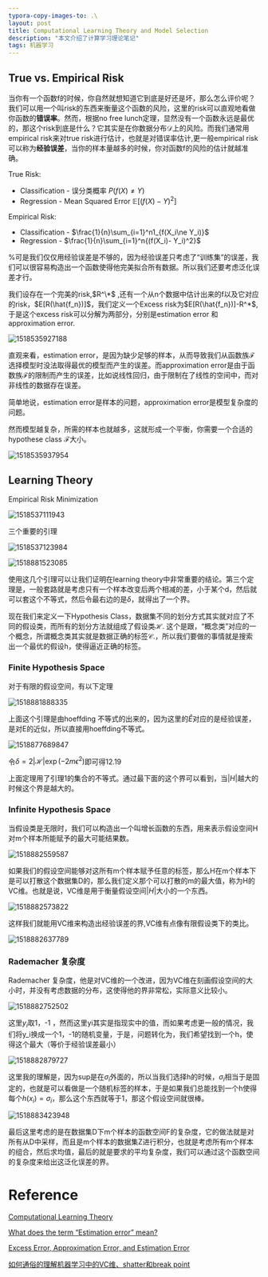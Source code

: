 ```yaml
---
typora-copy-images-to: .\
layout: post
title: Computational Learning Theory and Model Selection
description: "本文介绍了计算学习理论笔记"
tags: 机器学习
---
```



## True vs. Empirical Risk 

当你有一个函数f的时候，你自然就想知道它到底是好还是坏，那么怎么评价呢？我们可以用一个叫risk的东西来衡量这个函数的风险，这里的risk可以直观地看做你函数的**错误率**。然而，根据no free lunch定理，显然没有一个函数永远是最优的，那这个risk到底是什么？它其实是在你数据分布$\mathcal{D}$上的风险。而我们通常用empirical risk来对true risk进行估计，也就是对错误率估计,更一般empirical risk可以称为**经验误差**，当你的样本量越多的时候，你对函数f的风险的估计就越准确。

True Risk:

- Classification - 误分类概率 $P(f(X)\ne Y)$
- Regression - Mean Squared Error $\mathbb{E}[(f(X)-Y)^2]$


Empirical Risk:

- Classification - $\frac{1}{n}\sum_{i=1}^n1_{f(X_i\ne Y_i)}$
- Regression -  $\frac{1}{n}\sum_{i=1}^n{(f(X_i)- Y_i)^2}$



%可是我们仅仅用经验误差是不够的，因为经验误差只考虑了“训练集”的误差，我们可以很容易构造出一个函数使得他完美拟合所有数据。所以我们还要考虑泛化误差才行。



我们设存在一个完美的risk,$R^\*$ ,还有一个从n个数据中估计出来的f以及它对应的risk，$E[R(\hat{f_n})]$，我们定义一个Excess risk为$E[R(\hat{f_n})]-R^*$,于是这个excess risk可以分解为两部分，分别是estimation error 和 approximation error.

![1518535927188](1518535927188.png)

直观来看，estimation error，是因为缺少足够的样本，从而导致我们从函数族$\mathcal{F}$选择模型时没法取得最优的模型而产生的误差。而approximation error是由于函数族$\mathcal{F}$的限制而产生的误差，比如说线性回归，由于限制在了线性的空间中，而对非线性的数据存在误差。

简单地说，estimation error是样本的问题，approximation error是模型复杂度的问题。

然而模型越复杂，所需的样本也就越多，这就形成一个平衡，你需要一个合适的hypothese class $\mathcal{F}$大小。

![1518535937954](1518535937954.png)




## Learning Theory 

Empirical Risk Minimization 

![1518537111943](1518537111943.png)

三个重要的引理

![1518537123984](1518537123984.png)

![1518881523085](1518881523085.png)

使用这几个引理可以让我们证明在learning theory中非常重要的结论。第三个定理是，一般套路就是考虑只有一个样本改变后两个相减的差，小于某个d，然后就可以套这个不等式，然后令最右边的是$\delta$，就得出了一个界。

现在我们来定义一下Hypothesis Class，数据集不同的划分方式其实就对应了不同的假设类，而所有的划分方法就组成了假设类$\mathcal{H}$. 这个是跟，“概念类”对应的一个概念，所谓概念类其实就是数据正确的标签$\mathcal{C}$.，所以我们要做的事情就是搜索出一个最优的假设h，使得逼近正确的标签。



### Finite Hypothesis Space

对于有限的假设空间，有以下定理

![1518881888335](1518881888335.png)

上面这个引理是由hoeffding 不等式的出来的，因为这里的$\hat{E}$对应的是经验误差，是对E的近似，所以直接用hoeffding不等式。

![1518877689847](1518877689847.png)

令$\delta=2|\mathcal{H}|\exp(-2m\epsilon^2)$即可得12.19

上面定理用了引理1的集合的不等式。通过最下面的这个界可以看到，当$|H|$越大的时候这个界是越大的。

### Infinite Hypothesis Space

当假设类是无限时，我们可以构造出一个叫增长函数的东西，用来表示假设空间H对m个样本所能赋予的最大可能结果数。

![1518882559587](1518882559587.png)

如果我们的假设空间能够对这所有m个样本赋予任意的标签，那么H在m个样本下是可以打散这个数据集D的，那么我们定义那个可以打散的m的最大值，称为H的VC维。也就是说，VC维是用于衡量假设空间$|H|$大小的一个东西。

![1518882573822](1518882573822.png)

这样我们就能用VC维来构造出经验误差的界,VC维有点像有限假设类下的类比。

![1518882637789](1518882637789.png)



###  Rademacher 复杂度

Rademacher 复杂度，他是对VC维的一个改进，因为VC维在刻画假设空间的大小时，并没有考虑数据的分布，这使得他的界非常松，实际意义比较小。

![1518882752502](1518882752502.png)

这里$y_i$取1，-1 ，然而这里yi其实是指现实中的值，而如果考虑更一般的情况，我们将y_i换成一个1，-1的随机变量，于是，问题转化为，我们希望找到一个h，使得这个最大（等价于经验误差最小）

![1518882879727](1518882879727.png)

这里我的理解是，因为sup是在$\sigma_i$外面的，所以当我们选择h的时候，$\sigma_i$相当于是固定的，也就是可以看做是一个随机标签的样本，于是如果我们总能找到一个h使得每个$h(x_i)=\sigma_i$，那么这个东西就等于1，那这个假设空间就很棒。

![1518883423948](1518883423948.png)

最后这里考虑的是在数据集D下m个样本的函数空间F的复杂度，它的做法就是对所有从D中采样，而且是m个样本的数据集Z进行积分，也就是考虑所有m个样本的组合，然后求均值，最后的就是要求的平均复杂度，我们可以通过这个函数空间的复杂度来给出这泛化误差的界。





# Reference



[Computational Learning Theory](http://www.cs.cmu.edu/~epxing/Class/10701-11f/recitation/recitation_4_Bin.pdf)

[What does the term “Estimation error” mean?](https://stats.stackexchange.com/questions/87750/what-does-the-term-estimation-error-mean)

[Excess Error, Approximation Error, and Estimation Error](http://drona.csa.iisc.ernet.in/~shivani/Teaching/E0370/Aug-2011/Lectures/10.pdf)

[如何通俗的理解机器学习中的VC维、shatter和break point](https://www.zhihu.com/question/38607822)

